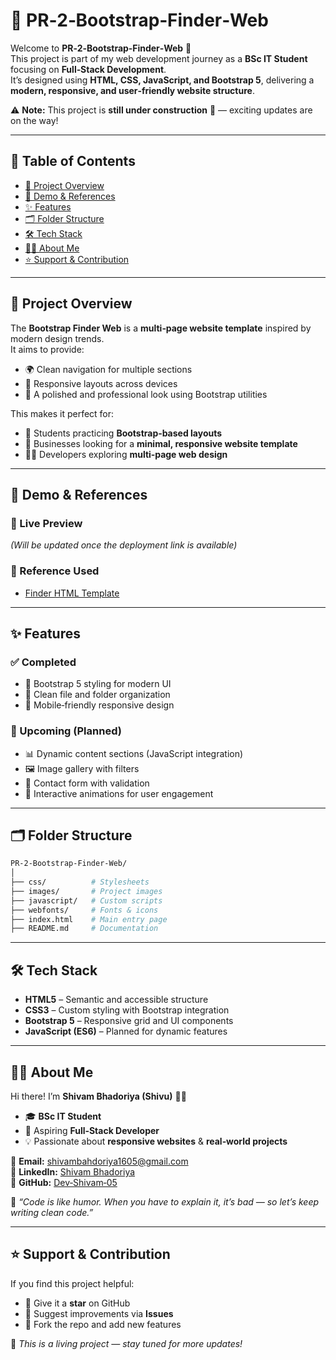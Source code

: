 # 🔎 PR‑2‑Bootstrap‑Finder‑Web  

Welcome to **PR‑2‑Bootstrap‑Finder‑Web** 🚀  
This project is part of my web development journey as a **BSc IT Student** focusing on **Full‑Stack Development**.  
It’s designed using **HTML, CSS, JavaScript, and Bootstrap 5**, delivering a **modern, responsive, and user‑friendly website structure**.  

⚠️ **Note:** This project is **still under construction** 🚧 — exciting updates are on the way!  

---

## 📌 Table of Contents  
- [📖 Project Overview](#-project-overview)  
- [📸 Demo & References](#-demo--references)  
- [✨ Features](#-features)  
- [🗂️ Folder Structure](#️-folder-structure)  
- [🛠 Tech Stack](#-tech-stack)  
- [👨‍🎓 About Me](#-about-me)  
- [⭐ Support & Contribution](#-support--contribution)  

---

## 📖 Project Overview  
The **Bootstrap Finder Web** is a **multi‑page website template** inspired by modern design trends.  
It aims to provide:  
- 🌍 Clean navigation for multiple sections  
- 📱 Responsive layouts across devices  
- 🎨 A polished and professional look using Bootstrap utilities  

This makes it perfect for:  
- 🎯 Students practicing **Bootstrap‑based layouts**  
- 🏢 Businesses looking for a **minimal, responsive website template**  
- 👨‍💻 Developers exploring **multi‑page web design**  

---

## 📸 Demo & References  

### 🔗 Live Preview  
*(Will be updated once the deployment link is available)*  

### 📖 Reference Used  
- [Finder HTML Template](https://finder-html.createx.studio/home-city-guide.html)  

---

## ✨ Features  

### ✅ Completed
- 🎨 Bootstrap 5 styling for modern UI  
- 📂 Clean file and folder organization  
- 📱 Mobile‑friendly responsive design  

### 🚀 Upcoming (Planned)  
- 📊 Dynamic content sections (JavaScript integration)  
- 🖼️ Image gallery with filters  
- 📧 Contact form with validation  
- 🔔 Interactive animations for user engagement  

---

## 🗂️ Folder Structure  

```bash
PR-2-Bootstrap-Finder-Web/
│
├── css/          # Stylesheets
├── images/       # Project images
├── javascript/   # Custom scripts
├── webfonts/     # Fonts & icons
├── index.html    # Main entry page
├── README.md     # Documentation
```

---

## 🛠 Tech Stack  
* **HTML5** – Semantic and accessible structure  
* **CSS3** – Custom styling with Bootstrap integration  
* **Bootstrap 5** – Responsive grid and UI components  
* **JavaScript (ES6)** – Planned for dynamic features  

---

## 👨‍🎓 About Me  

Hi there! I’m **Shivam Bhadoriya (Shivu)** 👨‍💻  

* 🎓 **BSc IT Student**  
* 🌱 Aspiring **Full‑Stack Developer**  
* 💡 Passionate about **responsive websites** & **real‑world projects**  

📧 **Email:** [shivambahdoriya1605@gmail.com](mailto:shivambahdoriya1605@gmail.com)  
💼 **LinkedIn:** [Shivam Bhadoriya](https://www.linkedin.com/in/shivam-bhadoriya-b82792324/)  
🐙 **GitHub:** [Dev‑Shivam‑05](https://github.com/Dev-Shivam-05)  

💬 *“Code is like humor. When you have to explain it, it’s bad — so let’s keep writing clean code.”*  

---

## ⭐ Support & Contribution  

If you find this project helpful:  
* 🌟 Give it a **star** on GitHub  
* 🐛 Suggest improvements via **Issues**  
* 🔁 Fork the repo and add new features  

🚧 *This is a living project — stay tuned for more updates!*  
